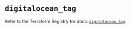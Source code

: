 # `digitalocean_tag`

Refer to the Terraform Registry for docs: [`digitalocean_tag`](https://registry.terraform.io/providers/digitalocean/digitalocean/2.63.0/docs/resources/tag).
